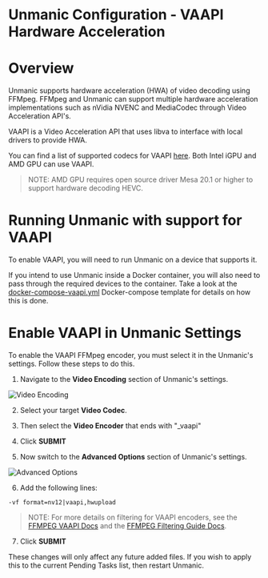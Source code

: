 Unmanic Configuration - VAAPI Hardware Acceleration
=====


# Overview

Unmanic supports hardware acceleration (HWA) of video decoding using FFMpeg. FFMpeg and Unmanic can support multiple hardware acceleration implementations such as nVidia NVENC and MediaCodec through Video Acceleration API's.


VAAPI is a Video Acceleration API that uses libva to interface with local drivers to provide HWA.


You can find a list of supported codecs for VAAPI [here](https://wiki.archlinux.org/index.php/Hardware_video_acceleration#Comparison_tables).
Both Intel iGPU and AMD GPU can use VAAPI.

> NOTE:
> AMD GPU requires open source driver Mesa 20.1 or higher to support hardware decoding HEVC.



# Running Unmanic with support for VAAPI

To enable VAAPI, you will need to run Unmanic on a device that supports it.

If you intend to use Unmanic inside a Docker container, you will also need to pass through the required devices to the container. Take a look at the [docker-compose-vaapi.yml](/docker/docker-compose-vaapi.yml) Docker-compose template for details on how this is done.



# Enable VAAPI in Unmanic Settings

To enable the VAAPI FFMpeg encoder, you must select it in the Unmanic's settings. Follow these steps to do this.

  1. Navigate to the **Video Encoding** section of Unmanic's settings.

![Video Encoding](https://raw.githubusercontent.com/Josh5/unmanic/master/docs/images/settings-video-encoding.png)

  2. Select your target **Video Codec**.

  3. Then select the **Video Encoder** that ends with "_vaapi"

  4. Click **SUBMIT**

  5. Now switch to the **Advanced Options** section of Unmanic's settings.

![Advanced Options](https://raw.githubusercontent.com/Josh5/unmanic/master/docs/images/settings-advanced-options.png)

  6. Add the following lines:

```
-vf format=nv12|vaapi,hwupload 
```
> NOTE: For more details on filtering for VAAPI encoders, see the [FFMPEG VAAPI Docs](https://trac.ffmpeg.org/wiki/Hardware/VAAPI) 
> and the [FFMPEG Filtering Guide Docs](https://trac.ffmpeg.org/wiki/FilteringGuide).

  7. Click **SUBMIT**

These changes will only affect any future added files. If you wish to apply this to the current Pending Tasks list, then restart Unmanic.

